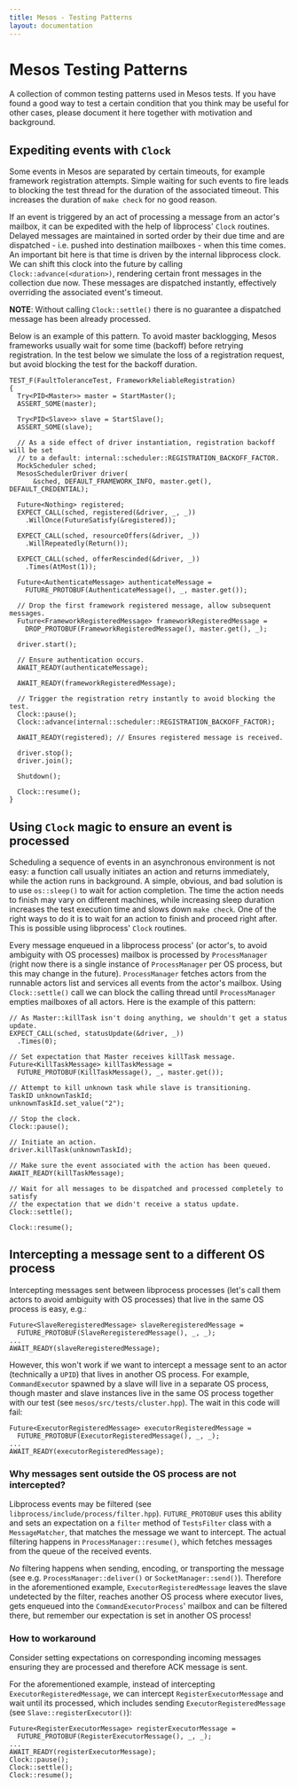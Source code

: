 ```yaml
---
title: Mesos - Testing Patterns
layout: documentation
---
```


# Mesos Testing Patterns

A collection of common testing patterns used in Mesos tests. If you have found a good way to test a certain condition that you think may be useful for other cases, please document it here together with motivation and background.

## Expediting events with `Clock`
Some events in Mesos are separated by certain timeouts, for example framework registration attempts. Simple waiting for such events to fire leads to blocking the test thread for the duration of the associated timeout. This increases the duration of `make check` for no good reason.

If an event is triggered by an act of processing a message from an actor's mailbox, it can be expedited with the help of libprocess' `Clock` routines. Delayed messages are maintained in sorted order by their due time and are dispatched - i.e. pushed into destination mailboxes - when this time comes. An important bit here is that time is driven by the internal libprocess clock. We can shift this clock into the future by calling `Clock::advance(<duration>)`, rendering certain front messages in the collection due now. These messages are dispatched instantly, effectively overriding the associated event's timeout.

**NOTE**: Without calling `Clock::settle()` there is no guarantee a dispatched message has been already processed.

Below is an example of this pattern. To avoid master backlogging, Mesos frameworks usually wait for some time (backoff) before retrying registration. In the test below we simulate the loss of a registration request, but avoid blocking the test for the backoff duration.

~~~{.cpp}
TEST_F(FaultToleranceTest, FrameworkReliableRegistration)
{
  Try<PID<Master>> master = StartMaster();
  ASSERT_SOME(master);

  Try<PID<Slave>> slave = StartSlave();
  ASSERT_SOME(slave);

  // As a side effect of driver instantiation, registration backoff will be set
  // to a default: internal::scheduler::REGISTRATION_BACKOFF_FACTOR.
  MockScheduler sched;
  MesosSchedulerDriver driver(
      &sched, DEFAULT_FRAMEWORK_INFO, master.get(), DEFAULT_CREDENTIAL);

  Future<Nothing> registered;
  EXPECT_CALL(sched, registered(&driver, _, _))
    .WillOnce(FutureSatisfy(&registered));

  EXPECT_CALL(sched, resourceOffers(&driver, _))
    .WillRepeatedly(Return());

  EXPECT_CALL(sched, offerRescinded(&driver, _))
    .Times(AtMost(1));

  Future<AuthenticateMessage> authenticateMessage =
    FUTURE_PROTOBUF(AuthenticateMessage(), _, master.get());

  // Drop the first framework registered message, allow subsequent messages.
  Future<FrameworkRegisteredMessage> frameworkRegisteredMessage =
    DROP_PROTOBUF(FrameworkRegisteredMessage(), master.get(), _);

  driver.start();

  // Ensure authentication occurs.
  AWAIT_READY(authenticateMessage);

  AWAIT_READY(frameworkRegisteredMessage);

  // Trigger the registration retry instantly to avoid blocking the test.
  Clock::pause();
  Clock::advance(internal::scheduler::REGISTRATION_BACKOFF_FACTOR);

  AWAIT_READY(registered); // Ensures registered message is received.

  driver.stop();
  driver.join();

  Shutdown();

  Clock::resume();
}
~~~

## Using `Clock` magic to ensure an event is processed
Scheduling a sequence of events in an asynchronous environment is not easy: a function call usually initiates an action and returns immediately, while the action runs in background. A simple, obvious, and bad solution is to use `os::sleep()` to wait for action completion. The time the action needs to finish may vary on different machines, while increasing sleep duration increases the test execution time and slows down `make check`. One of the right ways to do it is to wait for an action to finish and proceed right after. This is possible using libprocess' `Clock` routines.


Every message enqueued in a libprocess process' (or actor's, to avoid ambiguity with OS processes) mailbox is processed by `ProcessManager` (right now there is a single instance of `ProcessManager` per OS process, but this may change in the future). `ProcessManager` fetches actors from the runnable actors list and services all events from the actor's mailbox. Using `Clock::settle()` call we can block the calling thread until `ProcessManager` empties mailboxes of all actors. Here is the example of this pattern:

~~~{.cpp}
// As Master::killTask isn't doing anything, we shouldn't get a status update.
EXPECT_CALL(sched, statusUpdate(&driver, _))
  .Times(0);

// Set expectation that Master receives killTask message.
Future<KillTaskMessage> killTaskMessage =
  FUTURE_PROTOBUF(KillTaskMessage(), _, master.get());

// Attempt to kill unknown task while slave is transitioning.
TaskID unknownTaskId;
unknownTaskId.set_value("2");

// Stop the clock.
Clock::pause();

// Initiate an action.
driver.killTask(unknownTaskId);

// Make sure the event associated with the action has been queued.
AWAIT_READY(killTaskMessage);

// Wait for all messages to be dispatched and processed completely to satisfy
// the expectation that we didn't receive a status update.
Clock::settle();

Clock::resume();
~~~

## Intercepting a message sent to a different OS process
Intercepting messages sent between libprocess processes (let's call them actors to avoid ambiguity with OS processes) that live in the same OS process is easy, e.g.:

~~~{.cpp}
Future<SlaveReregisteredMessage> slaveReregisteredMessage =
  FUTURE_PROTOBUF(SlaveReregisteredMessage(), _, _);
...
AWAIT_READY(slaveReregisteredMessage);
~~~

However, this won't work if we want to intercept a message sent to an actor (technically a `UPID`) that lives in another OS process. For example, `CommandExecutor` spawned by a slave will live in a separate OS process, though master and slave instances live in the same OS process together with our test (see `mesos/src/tests/cluster.hpp`). The wait in this code will fail:

~~~{.cpp}
Future<ExecutorRegisteredMessage> executorRegisteredMessage =
  FUTURE_PROTOBUF(ExecutorRegisteredMessage(), _, _);
...
AWAIT_READY(executorRegisteredMessage);
~~~

### Why messages sent outside the OS process are not intercepted?
Libprocess events may be filtered (see `libprocess/include/process/filter.hpp`). `FUTURE_PROTOBUF` uses this ability and sets an expectation on a `filter` method of `TestsFilter` class with a `MessageMatcher`, that matches the message we want to intercept. The actual filtering happens in `ProcessManager::resume()`, which fetches messages from the queue of the received events.

*No* filtering happens when sending, encoding, or transporting the message (see e.g. `ProcessManager::deliver()` or `SocketManager::send()`). Therefore in the aforementioned example, `ExecutorRegisteredMessage` leaves the slave undetected by the filter, reaches another OS process where executor lives, gets enqueued into the `CommandExecutorProcess`' mailbox and can be filtered there, but remember our expectation is set in another OS process!

### How to workaround
Consider setting expectations on corresponding incoming messages ensuring they are processed and therefore ACK message is sent.

For the aforementioned example, instead of intercepting `ExecutorRegisteredMessage`, we can intercept `RegisterExecutorMessage` and wait until its processed, which includes sending `ExecutorRegisteredMessage` (see `Slave::registerExecutor()`):

~~~{.cpp}
Future<RegisterExecutorMessage> registerExecutorMessage =
  FUTURE_PROTOBUF(RegisterExecutorMessage(), _, _);
...
AWAIT_READY(registerExecutorMessage);
Clock::pause();
Clock::settle();
Clock::resume();
~~~
